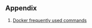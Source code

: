 ## Appendix 
1. [Docker frequently used commands](/Allocate%20memory%20to%20docker%20container%20running%20on%20WSL2.md)
